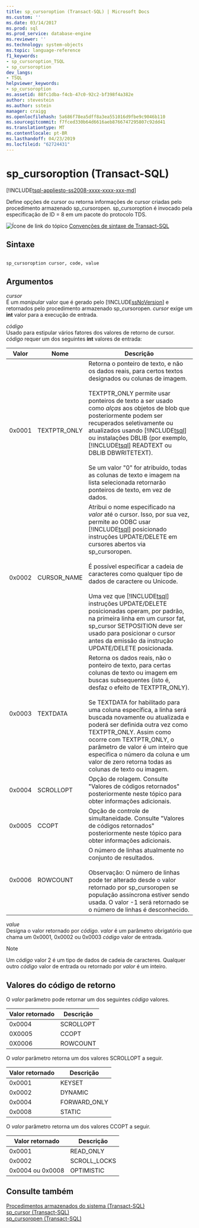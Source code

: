 ```yaml
---
title: sp_cursoroption (Transact-SQL) | Microsoft Docs
ms.custom: ''
ms.date: 03/14/2017
ms.prod: sql
ms.prod_service: database-engine
ms.reviewer: ''
ms.technology: system-objects
ms.topic: language-reference
f1_keywords:
- sp_cursoroption_TSQL
- sp_cursoroption
dev_langs:
- TSQL
helpviewer_keywords:
- sp_cursoroption
ms.assetid: 88fc1dba-f4cb-47c0-92c2-bf398f4a382e
author: stevestein
ms.author: sstein
manager: craigg
ms.openlocfilehash: 5a686f78ea5dff8a3ea551016d9fbe9c9046b110
ms.sourcegitcommit: f7fced330b64d6616aeb8766747295807c92dd41
ms.translationtype: MT
ms.contentlocale: pt-BR
ms.lasthandoff: 04/23/2019
ms.locfileid: "62724431"
---
```

# <a name="spcursoroption-transact-sql"></a>sp_cursoroption (Transact-SQL)
[!INCLUDE[tsql-appliesto-ss2008-xxxx-xxxx-xxx-md](../../includes/tsql-appliesto-ss2008-xxxx-xxxx-xxx-md.md)]

  Define opções de cursor ou retorna informações de cursor criadas pelo procedimento armazenado sp_cursoropen. sp_cursoroption é invocado pela especificação de ID = 8 em um pacote do protocolo TDS.  
  
 ![Ícone de link do tópico](../../database-engine/configure-windows/media/topic-link.gif "Ícone de link do tópico") [Convenções de sintaxe de Transact-SQL](../../t-sql/language-elements/transact-sql-syntax-conventions-transact-sql.md)  
  
## <a name="syntax"></a>Sintaxe  
  
```  
  
sp_cursoroption cursor, code, value  
```  
  
## <a name="arguments"></a>Argumentos  
 *cursor*  
 É um *manipular* valor que é gerado pelo [!INCLUDE[ssNoVersion](../../includes/ssnoversion-md.md)] e retornados pelo procedimento armazenado sp_cursoropen. *cursor* exige um **int** valor para a execução de entrada.  
  
 *código*  
 Usado para estipular vários fatores dos valores de retorno de cursor. *código* requer um dos seguintes **int** valores de entrada:  
  
|Valor|Nome|Descrição|  
|-----------|----------|-----------------|  
|0x0001|TEXTPTR_ONLY|Retorna o ponteiro de texto, e não os dados reais, para certos textos designados ou colunas de imagem.<br /><br /> TEXTPTR_ONLY permite usar ponteiros de texto a ser usado como *alças* aos objetos de blob que posteriormente podem ser recuperados seletivamente ou atualizados usando [!INCLUDE[tsql](../../includes/tsql-md.md)] ou instalações DBLIB (por exemplo, [!INCLUDE[tsql](../../includes/tsql-md.md)] READTEXT ou DBLIB DBWRITETEXT).<br /><br /> Se um valor "0" for atribuído, todas as colunas de texto e imagem na lista selecionada retornarão ponteiros de texto, em vez de dados.|  
|0x0002|CURSOR_NAME|Atribui o nome especificado na *valor* até o cursor. Isso, por sua vez, permite ao ODBC usar [!INCLUDE[tsql](../../includes/tsql-md.md)] posicionado instruções UPDATE/DELETE em cursores abertos via sp_cursoropen.<br /><br /> É possível especificar a cadeia de caracteres como qualquer tipo de dados de caractere ou Unicode.<br /><br /> Uma vez que [!INCLUDE[tsql](../../includes/tsql-md.md)] instruções UPDATE/DELETE posicionadas operam, por padrão, na primeira linha em um cursor fat, sp_cursor SETPOSITION deve ser usado para posicionar o cursor antes da emissão da instrução UPDATE/DELETE posicionada.|  
|0x0003|TEXTDATA|Retorna os dados reais, não o ponteiro de texto, para certas colunas de texto ou imagem em buscas subsequentes (isto é, desfaz o efeito de TEXTPTR_ONLY).<br /><br /> Se TEXTDATA for habilitado para uma coluna específica, a linha será buscada novamente ou atualizada e poderá ser definida outra vez como TEXTPTR_ONLY. Assim como ocorre com TEXTPTR_ONLY, o parâmetro de valor é um inteiro que especifica o número da coluna e um valor de zero retorna todas as colunas de texto ou imagem.|  
|0x0004|SCROLLOPT|Opção de rolagem. Consulte "Valores de códigos retornados" posteriormente neste tópico para obter informações adicionais.|  
|0x0005|CCOPT|Opção de controle de simultaneidade. Consulte "Valores de códigos retornados" posteriormente neste tópico para obter informações adicionais.|  
|0x0006|ROWCOUNT|O número de linhas atualmente no conjunto de resultados.<br /><br /> Observação: O número de linhas pode ter alterado desde o valor retornado por sp_cursoropen se população assíncrona estiver sendo usada. O valor -1 será retornado se o número de linhas é desconhecido.|  
  
 *value*  
 Designa o valor retornado por *código*. *valor* é um parâmetro obrigatório que chama um 0x0001, 0x0002 ou 0x0003 *código* valor de entrada.  
  
> [!NOTE]  
>  Um *código* valor 2 é um tipo de dados de cadeia de caracteres. Qualquer outro *código* valor de entrada ou retornado por *valor* é um inteiro.  
  
## <a name="return-code-values"></a>Valores do código de retorno  
 O *valor* parâmetro pode retornar um dos seguintes *código* valores.  
  
|Valor retornado|Descrição|  
|------------------|-----------------|  
|0x0004|SCROLLOPT|  
|0X0005|CCOPT|  
|0X0006|ROWCOUNT|  
  
 O *valor* parâmetro retorna um dos valores SCROLLOPT a seguir.  
  
|Valor retornado|Descrição|  
|------------------|-----------------|  
|0x0001|KEYSET|  
|0x0002|DYNAMIC|  
|0x0004|FORWARD_ONLY|  
|0x0008|STATIC|  
  
 O *valor* parâmetro retorna um dos valores CCOPT a seguir.  
  
|Valor retornado|Descrição|  
|------------------|-----------------|  
|0x0001|READ_ONLY|  
|0x0002|SCROLL_LOCKS|  
|0x0004 ou 0x0008|OPTIMISTIC|  
  
## <a name="see-also"></a>Consulte também  
 [Procedimentos armazenados do sistema &#40;Transact-SQL&#41;](../../relational-databases/system-stored-procedures/system-stored-procedures-transact-sql.md)   
 [sp_cursor &#40;Transact-SQL&#41;](../../relational-databases/system-stored-procedures/sp-cursor-transact-sql.md)   
 [sp_cursoropen &#40;Transact-SQL&#41;](../../relational-databases/system-stored-procedures/sp-cursoropen-transact-sql.md)  
  
  
